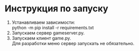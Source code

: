 <h1>Инструкция по запуску</h1>
<ol>
  <li>Устанавливаем зависимости:</li>
    python -m pip install -r requirements.txt
  <li>Запускаем сервер gameserver.py.</li>
  <li>Запускаем клиент game.py.</li>
  Для разработки меню сервер запускать не обязательно.
</ol>
